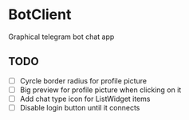 # BotClient
Graphical telegram bot chat app

## TODO

- [ ] Cyrcle border radius for profile picture
- [ ] Big preview for profile picture when clicking on it
- [ ] Add chat type icon for ListWidget items
- [ ] Disable login button until it connects
